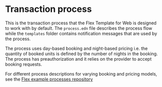# Transaction process

This is the transaction process that the Flex Template for Web is designed to work with by default. The `process.edn` file describes the process flow while the `templates` folder contains notification messages that are used by the process.

The process uses day-based booking and night-based pricing i.e. the quantity of booked units is defined by the number of nights in the booking. The process has preauthorization and it relies on the provider to accept booking requests.

For different process descriptions for varying booking and pricing models, see the [Flex example processes repository](https://github.com/sharetribe/flex-example-processes)
